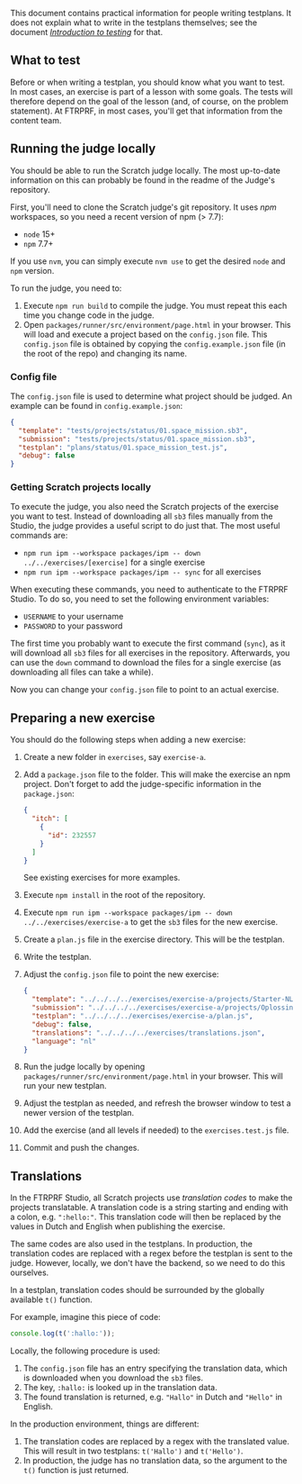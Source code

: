 This document contains practical information for people writing testplans.
It does not explain what to write in the testplans themselves; see the document [_Introduction to testing_](./introduction-to-testing.md) for that.

## What to test

Before or when writing a testplan, you should know what you want to test.
In most cases, an exercise is part of a lesson with some goals.
The tests will therefore depend on the goal of the lesson (and, of course, on the problem statement).
At FTRPRF, in most cases, you'll get that information from the content team.

## Running the judge locally

You should be able to run the Scratch judge locally.
The most up-to-date information on this can probably be found in the readme of the Judge's repository.

First, you'll need to clone the Scratch judge's git repository.
It uses _npm_ workspaces, so you need a recent version of npm (> 7.7):

- `node` 15+
- `npm` 7.7+

If you use `nvm`, you can simply execute `nvm use` to get the desired `node` and `npm` version.

To run the judge, you need to:

1. Execute `npm run build` to compile the judge.
   You must repeat this each time you change code in the judge.
2. Open `packages/runner/src/environment/page.html` in your browser.
   This will load and execute a project based on the `config.json` file.
   This `config.json` file is obtained by copying the `config.example.json` file (in the root of the repo) and changing its name.

### Config file

The `config.json` file is used to determine what project should be judged.
An example can be found in `config.example.json`:

```json
{
  "template": "tests/projects/status/01.space_mission.sb3",
  "submission": "tests/projects/status/01.space_mission.sb3",
  "testplan": "plans/status/01.space_mission_test.js",
  "debug": false
}
```

### Getting Scratch projects locally

To execute the judge, you also need the Scratch projects of the exercise you want to test.
Instead of downloading all `sb3` files manually from the Studio, the judge provides a useful script to do just that.
The most useful commands are:

- `npm run ipm --workspace packages/ipm -- down ../../exercises/[exercise]` for a single exercise
- `npm run ipm --workspace packages/ipm -- sync` for all exercises

When executing these commands, you need to authenticate to the FTRPRF Studio.
To do so, you need to set the following environment variables:

- `USERNAME` to your username
- `PASSWORD` to your password

The first time you probably want to execute the first command (`sync`),
as it will download all `sb3` files for all exercises in the repository.
Afterwards, you can use the `down` command to download the files for a single exercise (as downloading all files can take a while).

Now you can change your `config.json` file to point to an actual exercise.

## Preparing a new exercise

You should do the following steps when adding a new exercise:

1. Create a new folder in `exercises`, say `exercise-a`.
2. Add a `package.json` file to the folder.
   This will make the exercise an npm project.
   Don't forget to add the judge-specific information in the `package.json`:

   ```json
   {
     "itch": [
       {
         "id": 232557
       }
     ]
   }
   ```

   See existing exercises for more examples.

3. Execute `npm install` in the root of the repository.
4. Execute `npm run ipm --workspace packages/ipm -- down ../../exercises/exercise-a` to get the `sb3` files for the new exercise.
5. Create a `plan.js` file in the exercise directory.
   This will be the testplan.
6. Write the testplan.
7. Adjust the `config.json` file to point the new exercise:
   ```json
   {
     "template": "../../../../exercises/exercise-a/projects/Starter-NL.sb3",
     "submission": "../../../../exercises/exercise-a/projects/Oplossing-NL.sb3",
     "testplan": "../../../../exercises/exercise-a/plan.js",
     "debug": false,
     "translations": "../../../../exercises/translations.json",
     "language": "nl"
   }
   ```
8. Run the judge locally by opening `packages/runner/src/environment/page.html` in your browser.
   This will run your new testplan.
9. Adjust the testplan as needed, and refresh the browser window to test a newer version of the testplan.
10. Add the exercise (and all levels if needed) to the `exercises.test.js` file.
11. Commit and push the changes.

## Translations

In the FTRPRF Studio, all Scratch projects use _translation codes_ to make the projects translatable.
A translation code is a string starting and ending with a colon, e.g. `":hello:"`.
This translation code will then be replaced by the values in Dutch and English when publishing the exercise.

The same codes are also used in the testplans.
In production, the translation codes are replaced with a regex before the testplan is sent to the judge.
However, locally, we don't have the backend, so we need to do this ourselves.

In a testplan, translation codes should be surrounded by the globally available `t()` function.

For example, imagine this piece of code:

```javascript
console.log(t(':hallo:'));
```

Locally, the following procedure is used:

1. The `config.json` file has an entry specifying the translation data, which is downloaded when you download the `sb3` files.
2. The key, `:hallo:` is looked up in the translation data.
3. The found translation is returned, e.g. `"Hallo"` in Dutch and `"Hello"` in English.

In the production environment, things are different:

1. The translation codes are replaced by a regex with the translated value.
   This will result in two testplans: `t('Hallo')` and `t('Hello')`.
2. In production, the judge has no translation data, so the argument to the `t()` function is just returned.
